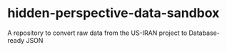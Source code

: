# hidden-perspective-data-sandbox
A repository to convert raw data from the US-IRAN project to Database-ready JSON
